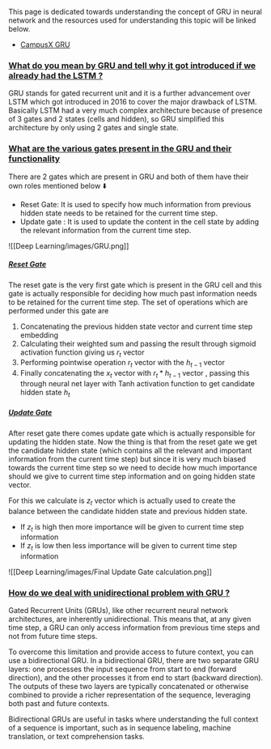 This page is dedicated towards understanding the concept of GRU in neural network and the resources used for understanding this topic will be linked below.

- [CampusX GRU](https://www.youtube.com/watch?v=QQfZAoNGQmE)

### [What do you mean by GRU and tell why it got introduced if we already had the LSTM ?](#)

GRU stands for gated recurrent unit and it is a further advancement over LSTM which got introduced in 2016 to cover the major drawback of LSTM. Basically LSTM had a very much complex architecture because of presence of 3 gates and 2 states (cells and hidden), so GRU simplified this architecture by only using 2 gates and single state.

### [What are the various gates present in the GRU and their functionality](#)

There are 2 gates which are present in GRU and both of them have their own roles mentioned below ⬇️

- Reset Gate: It is used to specify how much information from previous hidden state needs to be retained for the current time step.
- Update gate : It is used to update the content in the cell state by adding the relevant information from the current time step.

![[Deep Learning/images/GRU.png]]

##### [Reset Gate](#)

The reset gate is the very first gate which is present in the GRU cell and this gate is actually responsible for deciding how much past information needs to be retained for the current time step. The set of operations which are performed under this gate are 

1. Concatenating the previous hidden state vector and current time step embedding
2. Calculating their weighted sum and passing the result through sigmoid activation function giving us $r_t$ vector
3. Performing pointwise operation $r_t$ vector with the $h_{t-1}$ vector
4. Finally concatenating the $x_t$ vector with $r_t * h_{t-1}$ vector , passing this through neural net layer with Tanh activation function to get candidate hidden state $h_t$

##### [Update Gate](#)

After reset gate there comes update gate which is actually responsible for updating the hidden state. Now the thing is that from the reset gate we get the candidate hidden state (which contains all the relevant and important information from the current time step) but since it is very much biased towards the current time step so we need to decide how much importance should we give to current time step information and on going hidden state vector.

For this we calculate is $z_t$ vector which is actually used to create the balance between the candidate hidden state and previous hidden state.

- If $z_t$ is high then more importance will be given to current time step information
- If $z_t$ is low then less importance will be given to current time step information

![[Deep Learning/images/Final Update Gate calculation.png]]


### [How do we deal with unidirectional problem with GRU ? ](#)

Gated Recurrent Units (GRUs), like other recurrent neural network architectures, are inherently unidirectional. This means that, at any given time step, a GRU can only access information from previous time steps and not from future time steps.

To overcome this limitation and provide access to future context, you can use a bidirectional GRU. In a bidirectional GRU, there are two separate GRU layers: one processes the input sequence from start to end (forward direction), and the other processes it from end to start (backward direction). The outputs of these two layers are typically concatenated or otherwise combined to provide a richer representation of the sequence, leveraging both past and future contexts.

Bidirectional GRUs are useful in tasks where understanding the full context of a sequence is important, such as in sequence labeling, machine translation, or text comprehension tasks.